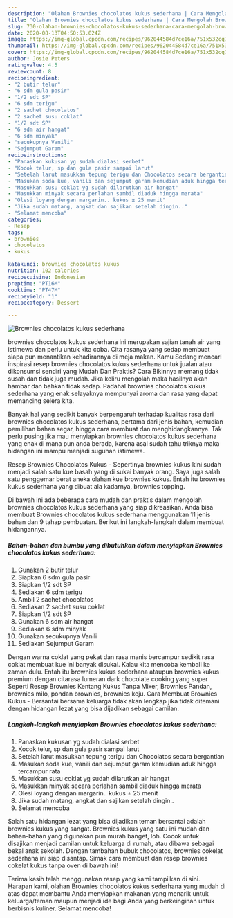 ```yaml
---
description: "Olahan Brownies chocolatos kukus sederhana | Cara Mengolah Brownies chocolatos kukus sederhana Yang Enak dan Simpel"
title: "Olahan Brownies chocolatos kukus sederhana | Cara Mengolah Brownies chocolatos kukus sederhana Yang Enak dan Simpel"
slug: 730-olahan-brownies-chocolatos-kukus-sederhana-cara-mengolah-brownies-chocolatos-kukus-sederhana-yang-enak-dan-simpel
date: 2020-08-13T04:50:53.024Z
image: https://img-global.cpcdn.com/recipes/962044584d7ce16a/751x532cq70/brownies-chocolatos-kukus-sederhana-foto-resep-utama.jpg
thumbnail: https://img-global.cpcdn.com/recipes/962044584d7ce16a/751x532cq70/brownies-chocolatos-kukus-sederhana-foto-resep-utama.jpg
cover: https://img-global.cpcdn.com/recipes/962044584d7ce16a/751x532cq70/brownies-chocolatos-kukus-sederhana-foto-resep-utama.jpg
author: Josie Peters
ratingvalue: 4.5
reviewcount: 8
recipeingredient:
- "2 butir telur"
- "6 sdm gula pasir"
- "1/2 sdt SP"
- "6 sdm terigu"
- "2 sachet chocolatos"
- "2 sachet susu coklat"
- "1/2 sdt SP"
- "6 sdm air hangat"
- "6 sdm minyak"
- "secukupnya Vanili"
- "Sejumput Garam"
recipeinstructions:
- "Panaskan kukusan yg sudah dialasi serbet"
- "Kocok telur, sp dan gula pasir sampai larut"
- "Setelah larut masukkan tepung terigu dan Chocolatos secara bergantian"
- "Masukan soda kue, vanili dan sejumput garam kemudian aduk hingga tercampur rata"
- "Masukkan susu coklat yg sudah dilarutkan air hangat"
- "Masukkan minyak secara perlahan sambil diaduk hingga merata"
- "Olesi loyang dengan margarin.. kukus ± 25 menit"
- "Jika sudah matang, angkat dan sajikan setelah dingin.."
- "Selamat mencoba"
categories:
- Resep
tags:
- brownies
- chocolatos
- kukus

katakunci: brownies chocolatos kukus 
nutrition: 102 calories
recipecuisine: Indonesian
preptime: "PT16M"
cooktime: "PT47M"
recipeyield: "1"
recipecategory: Dessert

---
```



![Brownies chocolatos kukus sederhana](https://img-global.cpcdn.com/recipes/962044584d7ce16a/751x532cq70/brownies-chocolatos-kukus-sederhana-foto-resep-utama.jpg)


brownies chocolatos kukus sederhana ini merupakan sajian tanah air yang istimewa dan perlu untuk kita coba. Cita rasanya yang sedap membuat siapa pun menantikan kehadirannya di meja makan.
Kamu Sedang mencari inspirasi resep brownies chocolatos kukus sederhana untuk jualan atau dikonsumsi sendiri yang Mudah Dan Praktis? Cara Bikinnya memang tidak susah dan tidak juga mudah. Jika keliru mengolah maka hasilnya akan hambar dan bahkan tidak sedap. Padahal brownies chocolatos kukus sederhana yang enak selayaknya mempunyai aroma dan rasa yang dapat memancing selera kita.

Banyak hal yang sedikit banyak berpengaruh terhadap kualitas rasa dari brownies chocolatos kukus sederhana, pertama dari jenis bahan, kemudian pemilihan bahan segar, hingga cara membuat dan menghidangkannya. Tak perlu pusing jika mau menyiapkan brownies chocolatos kukus sederhana yang enak di mana pun anda berada, karena asal sudah tahu triknya maka hidangan ini mampu menjadi suguhan istimewa.

Resep Brownies Chocolatos Kukus - Sepertinya brownies kukus kini sudah menjadi salah satu kue basah yang di sukai banyak orang. Saya juga salah satu penggemar berat aneka olahan kue brownies kukus. Entah itu brownies kukus sederhana yang dibuat ala kadarnya, brownies topping.


Di bawah ini ada beberapa cara mudah dan praktis dalam mengolah brownies chocolatos kukus sederhana yang siap dikreasikan. Anda bisa membuat Brownies chocolatos kukus sederhana menggunakan 11 jenis bahan dan 9 tahap pembuatan. Berikut ini langkah-langkah dalam membuat hidangannya.

<!--inarticleads1-->

##### Bahan-bahan dan bumbu yang dibutuhkan dalam menyiapkan Brownies chocolatos kukus sederhana:

1. Gunakan 2 butir telur
1. Siapkan 6 sdm gula pasir
1. Siapkan 1/2 sdt SP
1. Sediakan 6 sdm terigu
1. Ambil 2 sachet chocolatos
1. Sediakan 2 sachet susu coklat
1. Siapkan 1/2 sdt SP
1. Gunakan 6 sdm air hangat
1. Sediakan 6 sdm minyak
1. Gunakan secukupnya Vanili
1. Sediakan Sejumput Garam


Dengan warna coklat yang pekat dan rasa manis bercampur sedikit rasa coklat membuat kue ini banyak disukai. Kalau kita mencoba kembali ke zaman dulu. Entah itu brownies kukus sederhana ataupun brownies kukus premium dengan citarasa lumeran dark chocolate cooking yang super Seperti Resep Brownies Kentang Kukus Tanpa Mixer, Brownies Pandan, brownies milo, pondan brownies, brownies keju. Cara Membuat Brownies Kukus - Bersantai bersama keluarga tidak akan lengkap jika tidak ditemani dengan hidangan lezat yang bisa dijadikan sebagai camilan. 

<!--inarticleads2-->

##### Langkah-langkah menyiapkan Brownies chocolatos kukus sederhana:

1. Panaskan kukusan yg sudah dialasi serbet
1. Kocok telur, sp dan gula pasir sampai larut
1. Setelah larut masukkan tepung terigu dan Chocolatos secara bergantian
1. Masukan soda kue, vanili dan sejumput garam kemudian aduk hingga tercampur rata
1. Masukkan susu coklat yg sudah dilarutkan air hangat
1. Masukkan minyak secara perlahan sambil diaduk hingga merata
1. Olesi loyang dengan margarin.. kukus ± 25 menit
1. Jika sudah matang, angkat dan sajikan setelah dingin..
1. Selamat mencoba


Salah satu hidangan lezat yang bisa dijadikan teman bersantai adalah brownies kukus yang sangat. Brownies kukus yang satu ini mudah dan bahan-bahan yang digunakan pun murah banget, loh. Cocok untuk disajikan menjadi camilan untuk keluarga di rumah, atau dibawa sebagai bekal anak sekolah. Dengan tambahan bubuk chocolatos, brownies cokelat sederhana ini siap disantap. Simak cara membuat dan resep brownies cokelat kukus tanpa oven di bawah ini! 

Terima kasih telah menggunakan resep yang kami tampilkan di sini. Harapan kami, olahan Brownies chocolatos kukus sederhana yang mudah di atas dapat membantu Anda menyiapkan makanan yang menarik untuk keluarga/teman maupun menjadi ide bagi Anda yang berkeinginan untuk berbisnis kuliner. Selamat mencoba!
